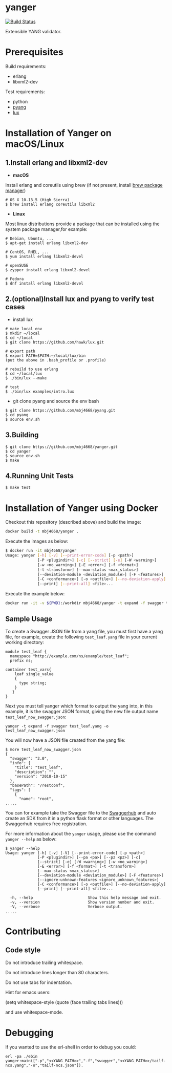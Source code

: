 yanger
======

[![Build Status](https://github.com/mbj4668/pyang/actions/workflows/test.yml/badge.svg)](https://github.com/mbj4668/yanger/actions)

Extensible YANG validator.

Prerequisites
=============
Build requirements:
- erlang
- libxml2-dev

Test requirements:
- python
- [pyang](https://github.com/mbj4668/pyang)
- [lux](https://github.com/hawk/lux)

Installation of Yanger on macOS/Linux
=============

1.Install erlang and libxml2-dev
------------------------------
- **macOS**

Install erlang and coreutils using brew (if not present, install [brew package manager](https://brew.sh/))
```
# OS X 10.13.5 (High Sierra)
$ brew install erlang coreutils libxml2
```
- **Linux**

Most linux distributions provide a package that can be installed using the system package manager,for example:
```
# Debian, Ubuntu, ...
$ apt-get install erlang libxml2-dev
```
```
# CentOS, RHEL, ...
$ yum install erlang libxml2-devel
```
```
# openSUSE
$ zypper install erlang libxml2-devel
```
```
# Fedora
$ dnf install erlang libxml2-devel
```

2.(optional)Install lux and pyang to verify test cases
-------------------------------
- install lux
```
# make local env
$ mkdir ~/local
$ cd ~/local
$ git clone https://github.com/hawk/lux.git

# export path
$ export PATH=$PATH:~/local/lux/bin
(put the above in .bash_profile or .profile)

# rebuild to use erlang
$ cd ~/local/lux
$ ./bin/lux --make

# test
$ ./bin/lux examples/intro.lux
```
- git clone pyang and source the env bash
```
$ git clone https://github.com/mbj4668/pyang.git
$ cd pyang
$ source env.sh
```

3.Building
--------
```
$ git clone https://github.com/mbj4668/yanger.git
$ cd yanger
$ source env.sh
$ make
```

4.Running Unit Tests
------------------
```
$ make test
```

Installation of Yanger using Docker
=============

Checkout this repository (described above) and build the image:

```sh
docker build -t mbj4668/yanger .
```

Execute the images as below:

```sh
$ docker run -it mbj4668/yanger
Usage: yanger [-h] [-v] [--print-error-code] [-p <path>]
              [-P <plugindir>] [-c] [--strict] [-e] [-W <warning>]
              [-w <no_warning>] [-E <error>] [-f <format>]
              [-t <transform>] [--max-status <max_status>]
              [--deviation-module <deviation_module>] [-F <features>]
              [-C <conformance>] [-o <outfile>] [--no-deviation-apply]
              [--print] [--print-all] <file>...
```

Execute the example below:

```sh
docker run -it -v ${PWD}:/workdir mbj4668/yanger -t expand -f swagger test_leaf.yang -o test_leaf_now_swagger.json
```

Sample Usage
-----------------

To create a Swagger JSON file from a yang file, you must first have a yang file,
for example, create the following `test_leaf.yang` file in your current working directory:

```
module test_leaf {
  namespace "http://example.com/ns/example/test_leaf";
  prefix ns;

container test_vars{
    leaf single_value
    {
      type string;
    }
   }
}
```

Next you must tell yanger which format to output the yang into, in this example,
it is the swagger JSON format, giving the new file output name `test_leaf_now_swagger.json`:

```
yanger -t expand -f swagger test_leaf.yang -o test_leaf_now_swagger.json
```

You will now have a JSON file created from the yang file:
```
$ more test_leaf_now_swagger.json
{
  "swagger": "2.0",
  "info": {
    "title": "test_leaf",
    "description": "",
    "version": "2018-10-15"
  },
  "basePath": "/restconf",
  "tags": [
    {
      "name": "root",
.....
```

You can for example take the Swagger file to the [Swaggerhub](https://app.swaggerhub.com/home) and auto create an SDK from
it in a python flask format or other languages. The Swaggerhub requires free registration.

For more information about the `yanger` usage, please use the command `yanger --help` as below:
```
$ yanger --help
Usage: yanger [-h] [-v] [-V] [--print-error-code] [-p <path>]
              [-P <plugindir>] [--pa <pa>] [--pz <pz>] [-c]
              [--strict] [-e] [-W <warning>] [-w <no_warning>]
              [-E <error>] [-f <format>] [-t <transform>]
              [--max-status <max_status>]
              [--deviation-module <deviation_module>] [-F <features>]
              [--ignore-unknown-features <ignore_unknown_features>]
              [-C <conformance>] [-o <outfile>] [--no-deviation-apply]
              [--print] [--print-all] <file>...

  -h, --help                        Show this help message and exit.
  -v, --version                     Show version number and exit.
  -V, --verbose                     Verbose output.
.....
```


Contributing
============

Code style
----------

Do not introduce trailing whitespace.

Do not introduce lines longer than 80 characters.

Do not use tabs for indentation.

Hint for emacs users:

(setq whitespace-style (quote (face trailing tabs lines)))

and use whitespace-mode.



Debugging
=========
If you wanted to use the erl-shell in order to debug you could:

```
erl -pa ./ebin
yanger:main(["-p","<<YANG_PATH>>","-f","swagger","<<YANG_PATH>>/tailf-ncs.yang","-o","tailf-ncs.json"]).
```

